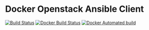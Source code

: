 # Docker Openstack Ansible Client
[![Build Status](https://travis-ci.org/snieking/docker-openstack-ansible-client.svg?branch=master)](https://travis-ci.org/snieking/docker-openstack-ansible-client)
[![Docker Build Status](https://img.shields.io/docker/build/snieking/docker-openstack-ansible-client.svg)](https://hub.docker.com/r/snieking/docker-openstack-ansible-client/builds/)
[![Docker Automated build](https://img.shields.io/docker/automated/snieking/docker-openstack-ansible-client.svg)](https://hub.docker.com/r/snieking/docker-openstack-ansible-client/builds/)
